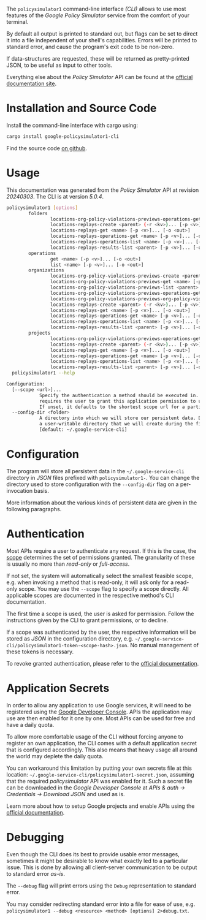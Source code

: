 <!---
DO NOT EDIT !
This file was generated automatically from 'src/generator/templates/cli/README.md.mako'
DO NOT EDIT !
-->
The `policysimulator1` command-line interface *(CLI)* allows to use most features of the *Google Policy Simulator* service from the comfort of your terminal.

By default all output is printed to standard out, but flags can be set to direct it into a file independent of your shell's
capabilities. Errors will be printed to standard error, and cause the program's exit code to be non-zero.

If data-structures are requested, these will be returned as pretty-printed JSON, to be useful as input to other tools.

Everything else about the *Policy Simulator* API can be found at the
[official documentation site](https://cloud.google.com/iam/docs/simulating-access).

# Installation and Source Code

Install the command-line interface with cargo using:

```bash
cargo install google-policysimulator1-cli
```

Find the source code [on github](https://github.com/Byron/google-apis-rs/tree/main/gen/policysimulator1-cli).

# Usage

This documentation was generated from the *Policy Simulator* API at revision *20240303*. The CLI is at version *5.0.4*.

```bash
policysimulator1 [options]
        folders
                locations-org-policy-violations-previews-operations-get <name> [-p <v>]... [-o <out>]
                locations-replays-create <parent> (-r <kv>)... [-p <v>]... [-o <out>]
                locations-replays-get <name> [-p <v>]... [-o <out>]
                locations-replays-operations-get <name> [-p <v>]... [-o <out>]
                locations-replays-operations-list <name> [-p <v>]... [-o <out>]
                locations-replays-results-list <parent> [-p <v>]... [-o <out>]
        operations
                get <name> [-p <v>]... [-o <out>]
                list <name> [-p <v>]... [-o <out>]
        organizations
                locations-org-policy-violations-previews-create <parent> (-r <kv>)... [-p <v>]... [-o <out>]
                locations-org-policy-violations-previews-get <name> [-p <v>]... [-o <out>]
                locations-org-policy-violations-previews-list <parent> [-p <v>]... [-o <out>]
                locations-org-policy-violations-previews-operations-get <name> [-p <v>]... [-o <out>]
                locations-org-policy-violations-previews-org-policy-violations-list <parent> [-p <v>]... [-o <out>]
                locations-replays-create <parent> (-r <kv>)... [-p <v>]... [-o <out>]
                locations-replays-get <name> [-p <v>]... [-o <out>]
                locations-replays-operations-get <name> [-p <v>]... [-o <out>]
                locations-replays-operations-list <name> [-p <v>]... [-o <out>]
                locations-replays-results-list <parent> [-p <v>]... [-o <out>]
        projects
                locations-org-policy-violations-previews-operations-get <name> [-p <v>]... [-o <out>]
                locations-replays-create <parent> (-r <kv>)... [-p <v>]... [-o <out>]
                locations-replays-get <name> [-p <v>]... [-o <out>]
                locations-replays-operations-get <name> [-p <v>]... [-o <out>]
                locations-replays-operations-list <name> [-p <v>]... [-o <out>]
                locations-replays-results-list <parent> [-p <v>]... [-o <out>]
  policysimulator1 --help

Configuration:
  [--scope <url>]...
            Specify the authentication a method should be executed in. Each scope
            requires the user to grant this application permission to use it.
            If unset, it defaults to the shortest scope url for a particular method.
  --config-dir <folder>
            A directory into which we will store our persistent data. Defaults to
            a user-writable directory that we will create during the first invocation.
            [default: ~/.google-service-cli]

```

# Configuration

The program will store all persistent data in the `~/.google-service-cli` directory in *JSON* files prefixed with `policysimulator1-`.  You can change the directory used to store configuration with the `--config-dir` flag on a per-invocation basis.

More information about the various kinds of persistent data are given in the following paragraphs.

# Authentication

Most APIs require a user to authenticate any request. If this is the case, the [scope][scopes] determines the 
set of permissions granted. The granularity of these is usually no more than *read-only* or *full-access*.

If not set, the system will automatically select the smallest feasible scope, e.g. when invoking a
method that is read-only, it will ask only for a read-only scope. 
You may use the `--scope` flag to specify a scope directly. 
All applicable scopes are documented in the respective method's CLI documentation.

The first time a scope is used, the user is asked for permission. Follow the instructions given 
by the CLI to grant permissions, or to decline.

If a scope was authenticated by the user, the respective information will be stored as *JSON* in the configuration
directory, e.g. `~/.google-service-cli/policysimulator1-token-<scope-hash>.json`. No manual management of these tokens
is necessary.

To revoke granted authentication, please refer to the [official documentation][revoke-access].

# Application Secrets

In order to allow any application to use Google services, it will need to be registered using the 
[Google Developer Console][google-dev-console]. APIs the application may use are then enabled for it
one by one. Most APIs can be used for free and have a daily quota.

To allow more comfortable usage of the CLI without forcing anyone to register an own application, the CLI
comes with a default application secret that is configured accordingly. This also means that heavy usage
all around the world may deplete the daily quota.

You can workaround this limitation by putting your own secrets file at this location: 
`~/.google-service-cli/policysimulator1-secret.json`, assuming that the required *policysimulator* API 
was enabled for it. Such a secret file can be downloaded in the *Google Developer Console* at 
*APIs & auth -> Credentials -> Download JSON* and used as is.

Learn more about how to setup Google projects and enable APIs using the [official documentation][google-project-new].


# Debugging

Even though the CLI does its best to provide usable error messages, sometimes it might be desirable to know
what exactly led to a particular issue. This is done by allowing all client-server communication to be 
output to standard error *as-is*.

The `--debug` flag will print errors using the `Debug` representation to standard error.

You may consider redirecting standard error into a file for ease of use, e.g. `policysimulator1 --debug <resource> <method> [options] 2>debug.txt`.


[scopes]: https://developers.google.com/+/api/oauth#scopes
[revoke-access]: http://webapps.stackexchange.com/a/30849
[google-dev-console]: https://console.developers.google.com/
[google-project-new]: https://developers.google.com/console/help/new/
